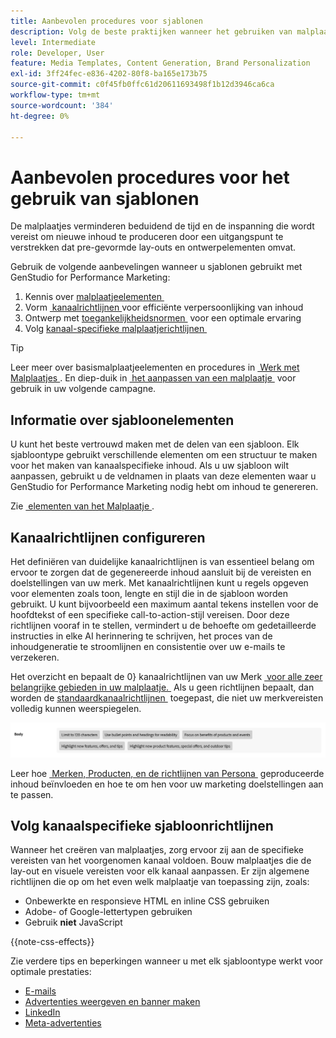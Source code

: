 ```yaml
---
title: Aanbevolen procedures voor sjablonen
description: Volg de beste praktijken wanneer het gebruiken van malplaatjes met Adobe GenStudio for Performance Marketing.
level: Intermediate
role: Developer, User
feature: Media Templates, Content Generation, Brand Personalization
exl-id: 3ff24fec-e836-4202-80f8-ba165e173b75
source-git-commit: c0f45fb0ffc61d20611693498f1b12d3946ca6ca
workflow-type: tm+mt
source-wordcount: '384'
ht-degree: 0%

---
```


# Aanbevolen procedures voor het gebruik van sjablonen

De malplaatjes verminderen beduidend de tijd en de inspanning die wordt vereist om nieuwe inhoud te produceren door een uitgangspunt te verstrekken dat pre-gevormde lay-outs en ontwerpelementen omvat.

Gebruik de volgende aanbevelingen wanneer u sjablonen gebruikt met GenStudio for Performance Marketing:

1. Kennis over [&#x200B; malplaatjeelementen &#x200B;](#know-about-template-elements)
1. Vorm [&#x200B; kanaalrichtlijnen &#x200B;](#configure-channel-guidelines) voor efficiënte verpersoonlijking van inhoud
1. Ontwerp met [&#x200B; toegankelijkheidsnormen &#x200B;](accessibility-for-templates.md) voor een optimale ervaring
1. Volg [&#x200B; kanaal-specifieke malplaatjerichtlijnen &#x200B;](#follow-channel-specific-template-guidelines)

>[!TIP]
>
>Leer meer over basismalplaatjeelementen en procedures in [&#x200B; Werk met Malplaatjes &#x200B;](use-templates.md). En diep-duik in [&#x200B; het aanpassen van een malplaatje &#x200B;](customize-template.md) voor gebruik in uw volgende campagne.

## Informatie over sjabloonelementen

U kunt het beste vertrouwd maken met de delen van een sjabloon. Elk sjabloontype gebruikt verschillende elementen om een structuur te maken voor het maken van kanaalspecifieke inhoud. Als u uw sjabloon wilt aanpassen, gebruikt u de veldnamen in plaats van deze elementen waar u GenStudio for Performance Marketing nodig hebt om inhoud te genereren.

Zie [&#x200B; elementen van het Malplaatje &#x200B;](use-templates.md#template-elements).

## Kanaalrichtlijnen configureren

Het definiëren van duidelijke kanaalrichtlijnen is van essentieel belang om ervoor te zorgen dat de gegenereerde inhoud aansluit bij de vereisten en doelstellingen van uw merk. Met kanaalrichtlijnen kunt u regels opgeven voor elementen zoals toon, lengte en stijl die in de sjabloon worden gebruikt. U kunt bijvoorbeeld een maximum aantal tekens instellen voor de hoofdtekst of een specifieke call-to-action-stijl vereisen. Door deze richtlijnen vooraf in te stellen, vermindert u de behoefte om gedetailleerde instructies in elke AI herinnering te schrijven, het proces van de inhoudgeneratie te stroomlijnen en consistentie over uw e-mails te verzekeren.

Het overzicht en bepaalt de 0&rbrace; kanaalrichtlijnen van uw Merk [&#x200B; voor alle zeer belangrijke gebieden in uw malplaatje. &#x200B;](/help/user-guide/guidelines/brands.md#channel-guidelines) Als u geen richtlijnen bepaalt, dan worden de [&#x200B; standaardkanaalrichtlijnen &#x200B;](/help/user-guide/guidelines/brands.md#default-channel-guidelines) toegepast, die niet uw merkvereisten volledig kunnen weerspiegelen.

![&#x200B; de specificaties van het Lichaam &#x200B;](/help/assets/channel-email-body.png)

Leer hoe [&#x200B; Merken, Producten, en de richtlijnen van Persona &#x200B;](/help/user-guide/guidelines/overview.md) geproduceerde inhoud beïnvloeden en hoe te om hen voor uw marketing doelstellingen aan te passen.

## Volg kanaalspecifieke sjabloonrichtlijnen

Wanneer het creëren van malplaatjes, zorg ervoor zij aan de specifieke vereisten van het voorgenomen kanaal voldoen. Bouw malplaatjes die de lay-out en visuele vereisten voor elk kanaal aanpassen. Er zijn algemene richtlijnen die op om het even welk malplaatje van toepassing zijn, zoals:

- Onbewerkte en responsieve HTML en inline CSS gebruiken
- Adobe- of Google-lettertypen gebruiken
- Gebruik **niet** JavaScript

{{note-css-effects}}

Zie verdere tips en beperkingen wanneer u met elk sjabloontype werkt voor optimale prestaties:

- [E-mails](/help/user-guide/templates/email-template.md)
- [Advertenties weergeven en banner maken](/help/user-guide/templates/display-template.md)
- [LinkedIn](/help/user-guide/templates/linkedin-template.md)
- [Meta-advertenties](/help/user-guide/templates/meta-template.md)
